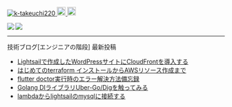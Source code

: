 <p align="left"> 
  <a href="https://github.com/k-takeuchi220/k-takeuchi220/">
    <img src="https://komarev.com/ghpvc/?username=k-takeuchi220" alt="k-takeuchi220" />
  </a>
  <a href="http://twitter.com/took220">
    <img height="20" src="https://img.shields.io/twitter/follow/took220?label=Twitter&logo=twitter&style=flat" />
  </a>
  <a href="https://github.com/k-takeuchi220">
    <img height="20" src="https://img.shields.io/github/followers/k-takeuchi220?label=follow&logo=github&style=flat" />
  </a>
</p>
  
<a href="https://github.com/anuraghazra/github-readme-stats">
  <img align="left" src="https://github-readme-stats.vercel.app/api?username=k-takeuchi220&count_private=true&show_icons=true&theme=prussian" />
</a>
<a href="https://github.com/anuraghazra/github-readme-stats">
  <img align="" src="https://github-readme-stats.vercel.app/api/top-langs/?username=k-takeuchi220&theme=prussian" />
</a>
  
---

技術ブログ[エンジニアの階段] 最新投稿
<!-- ENGINEER:START -->
- [Lightsailで作成したWordPressサイトにCloudFrontを導入する](https://took.jp/lightsail-wordpress-cloudfront/)
- [はじめてのterraform インストールからAWSリソース作成まで](https://took.jp/terraform-aws/)
- [flutter doctor実行時のエラー解決方法備忘録](https://took.jp/flutter-doctor/)
- [Golang DIライブラリUber-Go/Digを触ってみる](https://took.jp/golang-dig/)
- [lambdaからlightsailのmysqlに接続する](https://took.jp/lambda-lightsail-mysql/)
<!-- ENGINEER:END -->
